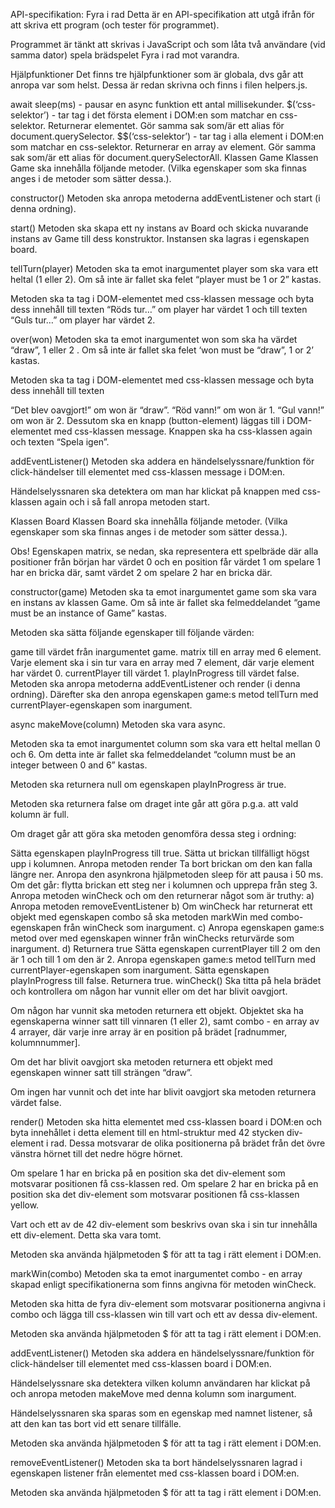 API-specifikation: Fyra i rad
Detta är en API-specifikation att utgå ifrån för att skriva ett program (och tester för programmet).

Programmet är tänkt att skrivas i JavaScript och som låta två användare (vid samma dator) spela brädspelet Fyra i rad mot varandra.

Hjälpfunktioner
Det finns tre hjälpfunktioner som är globala, dvs går att anropa var som helst. Dessa är redan skrivna och finns i filen helpers.js.

await sleep(ms) - pausar en async funktion ett antal millisekunder.
$(‘css-selektor’) - tar tag i det första element i DOM:en som matchar en css-selektor. Returnerar elementet. Gör samma sak som/är ett alias för document.querySelector.
$$(‘css-selektor’) - tar tag i alla element i DOM:en som matchar en css-selektor. Returnerar en array av element. Gör samma sak som/är ett alias för document.querySelectorAll.
Klassen Game
Klassen Game ska innehålla följande metoder. (Vilka egenskaper som ska finnas anges i de metoder som sätter dessa.).

constructor()
Metoden ska anropa metoderna addEventListener och start (i denna ordning).

start()
Metoden ska skapa ett ny instans av Board och skicka nuvarande instans av Game till dess konstruktor. Instansen ska lagras i egenskapen board.

tellTurn(player)
Metoden ska ta emot inargumentet player som ska vara ett heltal (1 eller 2). Om så inte är fallet ska felet “player must be 1 or 2” kastas.

Metoden ska ta tag i DOM-elementet med css-klassen message och byta dess innehåll till texten “Röds tur…” om player har värdet 1 och till texten “Guls tur…” om player har värdet 2.

over(won)
Metoden ska ta emot inargumentet won som ska ha värdet “draw”, 1 eller 2 . Om så inte är fallet ska felet ‘won must be “draw”, 1 or 2’ kastas.

Metoden ska ta tag i DOM-elementet med css-klassen message och byta dess innehåll till texten

“Det blev oavgjort!” om won är “draw”.
“Röd vann!” om won är 1.
“Gul vann!” om won är 2.
Dessutom ska en knapp (button-element) läggas till i DOM-elementet med css-klassen message. Knappen ska ha css-klassen again och texten “Spela igen”.

addEventListener()
Metoden ska addera en händelselyssnare/funktion för click-händelser till elementet med css-klassen message i DOM:en.

Händelselyssnaren ska detektera om man har klickat på knappen med css-klassen again och i så fall anropa metoden start.

Klassen Board
Klassen Board ska innehålla följande metoder. (Vilka egenskaper som ska finnas anges i de metoder som sätter dessa.).

Obs! Egenskapen matrix, se nedan, ska representera ett spelbräde där alla positioner från början har värdet 0 och en position får värdet 1 om spelare 1 har en bricka där, samt värdet 2 om spelare 2 har en bricka där.

constructor(game)
Metoden ska ta emot inargumentet game som ska vara en instans av klassen Game. Om så inte är fallet ska felmeddelandet “game must be an instance of Game” kastas.

Metoden ska sätta följande egenskaper till följande värden:

game till värdet från inargumentet game.
matrix till en array med 6 element. Varje element ska i sin tur vara en array med 7 element, där varje element har värdet 0.
currentPlayer till värdet 1.
playInProgress till värdet false.
Metoden ska anropa metoderna addEventListener och render (i denna ordning). Därefter ska den anropa egenskapen game:s metod tellTurn med currentPlayer-egenskapen som inargument.

async makeMove(column)
Metoden ska vara async.

Metoden ska ta emot inargumentet column som ska vara ett heltal mellan 0 och 6. Om detta inte är fallet ska felmeddelandet “column must be an integer between 0 and 6” kastas.

Metoden ska returnera null om egenskapen playInProgress är true.

Metoden ska returnera false om draget inte går att göra p.g.a. att vald kolumn är full.

Om draget går att göra ska metoden genomföra dessa steg i ordning:

Sätta egenskapen playInProgress till true.
Sätta ut brickan tillfälligt högst upp i kolumnen.
Anropa metoden render
Ta bort brickan om den kan falla längre ner.
Anropa den asynkrona hjälpmetoden sleep för att pausa i 50 ms.
Om det går: flytta brickan ett steg ner i kolumnen och upprepa från steg 3.
Anropa metoden winCheck och om den returnerar något som är truthy:
a) Anropa metoden removeEventListener
b) Om winCheck har returnerat ett objekt med egenskapen combo så ska metoden markWin med combo-egenskapen från winCheck som inargument.
c) Anropa egenskapen game:s metod over med egenskapen winner från winChecks returvärde som inargument.
d) Returnera true
Sätta egenskapen currentPlayer till 2 om den är 1 och till 1 om den är 2.
Anropa egenskapen game:s metod tellTurn med currentPlayer-egenskapen som inargument.
Sätta egenskapen playInProgress till false.
Returnera true.
winCheck()
Ska titta på hela brädet och kontrollera om någon har vunnit eller om det har blivit oavgjort.

Om någon har vunnit ska metoden returnera ett objekt. Objektet ska ha egenskaperna winner satt till vinnaren (1 eller 2), samt combo - en array av 4 arrayer, där varje inre array är en position på brädet [radnummer, kolumnnummer].

Om det har blivit oavgjort ska metoden returnera ett objekt med egenskapen winner satt till strängen “draw”.

Om ingen har vunnit och det inte har blivit oavgjort ska metoden returnera värdet false.

render()
Metoden ska hitta elementet med css-klassen board i DOM:en och byta innehållet i detta element till en html-struktur med 42 stycken div-element i rad. Dessa motsvarar de olika positionerna på brädet från det övre vänstra hörnet till det nedre högre hörnet.

Om spelare 1 har en bricka på en position ska det div-element som motsvarar positionen få css-klassen red. Om spelare 2 har en bricka på en position ska det div-element som motsvarar positionen få css-klassen yellow.

Vart och ett av de 42 div-element som beskrivs ovan ska i sin tur innehålla ett div-element. Detta ska vara tomt.

Metoden ska använda hjälpmetoden $ för att ta tag i rätt element i DOM:en.

markWin(combo)
Metoden ska ta emot inargumentet combo - en array skapad enligt specifikationerna som finns angivna för metoden winCheck.

Metoden ska hitta de fyra div-element som motsvarar positionerna angivna i combo och lägga till css-klassen win till vart och ett av dessa div-element.

Metoden ska använda hjälpmetoden $ för att ta tag i rätt element i DOM:en.

addEventListener()
Metoden ska addera en händelselyssnare/funktion för click-händelser till elementet med css-klassen board i DOM:en.

Händelselyssnare ska detektera vilken kolumn användaren har klickat på och anropa metoden makeMove med denna kolumn som inargument.

Händelselyssnaren ska sparas som en egenskap med namnet listener, så att den kan tas bort vid ett senare tillfälle.

Metoden ska använda hjälpmetoden $ för att ta tag i rätt element i DOM:en.

removeEventListener()
Metoden ska ta bort händelselyssnaren lagrad i egenskapen listener från elementet med css-klassen board i DOM:en.

Metoden ska använda hjälpmetoden $ för att ta tag i rätt element i DOM:en.
